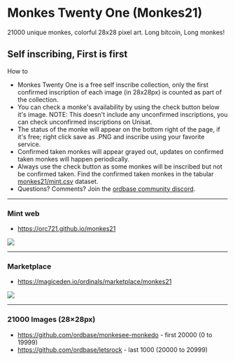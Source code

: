# Monkes Twenty One (Monkes21)

21000 unique monkes, colorful 28x28 pixel art. Long bitcoin, Long monkes!


## Self inscribing, First is first

How to


- Monkes Twenty One is a free self inscribe collection, only the first confirmed inscription of each image (in 28x28px) is counted as part of the collection.
- You can check a monke's availability by using the check button below it's image. NOTE: This doesn't include any unconfirmed inscriptions, you can check unconfirmed inscriptions on Unisat.
- The status of the monke will appear on the bottom right of the page, if it's free; right click save as .PNG and inscribe using your favorite service.
- Confirmed taken monkes will appear grayed out, updates on confirmed taken monkes will happen periodically.
- Always use the check button as some monkes will be inscribed but not be confirmed taken.  Find the confirmed taken monkes
in the tabular [monkes21/mint.csv](https://github.com/orc721/market/blob/master/monkes21/mint.csv) dataset.      
- Questions? Comments? Join the [ordbase community discord](https://discord.gg/dDhvHKjm2t).


---

### Mint web

  - <https://orc721.github.io/monkes21>

  ![](i/monkes21.png)
  
---

### Marketplace

  - <https://magiceden.io/ordinals/marketplace/monkes21>

  ![](i/magiceden.png)

  
---


### 21000 Images (28×28px)

- <https://github.com/ordbase/monkesee-monkedo> - first 20000 (0 to 19999)
- <https://github.com/ordbase/letsrock>   - last 1000 (20000 to 20999)
